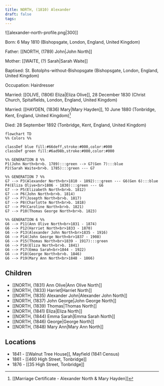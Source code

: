 ```yaml
---
title: NORTH, (1810) Alexander
draft: false
tags:
---
```

![[alexander-north-profile.png|300]]

Born: 6 May 1810 (Bishopsgate, London, England, United Kingdom)

Father: [[NORTH, (1789) John|John North]]

Mother: [[WAITE, (?) Sarah|Sarah Waite]]

Baptised: St. Botolphs-without-Bishopsgate (Bishopsgate, London, England, United Kingdom)

Occupation: Hairdresser

Married: [[OLIVE, (1806) Eliza|Eliza Olive]], 28 December 1830 (Christ Church, Spitalfields, London, England, United Kingdom)

Married: [[HAYDEN, (1836) Mary|Mary Hayden]], 10 June 1880 (Tonbridge, Kent, England, United Kingdom)[^1]

Died: 28 September 1892 (Tonbridge, Kent, England, United Kingdom)

```mermaid
flowchart TD
%% Colors %%

classDef blue fill:#66deff,stroke:#000,color:#000
classDef green fill:#6ad98b,stroke:#000,color:#000

%% GENERATION 8 %%
P1(John North<br>b. 1789):::green --> G7(Gen 7):::blue
P2(Sarah Waite<br>b. 1785):::green --- G7

%% GENERATION 7 %%
G7 --> P3(Alexander North<br>1810 - 1892):::green --- G6(Gen 6):::blue
P4(Eliza Olive<br>1806 - 1830):::green --- G6
G7 --> P5(Elizabeth North<br>b. 1812)
G7 --> P6(John North<br>b. 1814)
G7 --> P7(Josepth North<br>b. 1817)
G7 --> P8(Charlotte North<br>b. 1818)
G7 --> P9(Caroline North<br>b. 1821)
G7 --> P10(Thomas George North<br>b. 1823)

%% GENERATION 6 %%
G6 --> P11(Ann Olive North<br>1831 - 1874)
G6 --> P12(Harriet North<br>1833 - 1870)
G6 --> P13(Alexander John North<br>1835 - 1916)
G6 --> P14(John George North<br>1837 - 1908)
G6 --> P15(Thomas North<br>1839 - 1917):::green
G6 --> P16(Eliza North<br>b. 1841)
G6 --> P17(Emma Sarah<br>1844 - 1922)
G6 --> P18(George North<br>b. 1846)
G6 --> P19(Mary Ann North<br>1848 - 1866)
```

## Children
- [[NORTH, (1831) Ann Olive|Ann Olive North]]
- [[NORTH, (1833) Harriet|Harriet North]]
- [[NORTH, (1835) Alexander John|Alexander John North]]
- [[NORTH, (1837) John George|John George North]]
- [[NORTH, (1839) Thomas|Thomas North]]
- [[NORTH, (1841) Eliza|Eliza North]]
- [[NORTH, (1844) Emma Sarah|Emma Sarah North]]
- [[NORTH, (1846) George|George North]]
- [[NORTH, (1848) Mary Ann|Mary Ann North]]

## Locations
- 1841 - [[Walnut Tree House]], Mayfield (1841 Census)
- 1861 - [[460 High Street, Tonbridge]]
- 1876 - [[35 High Street, Tonbridge]]

[^1]: [[Marriage Certificate - Alexander North & Mary Hayden]]
